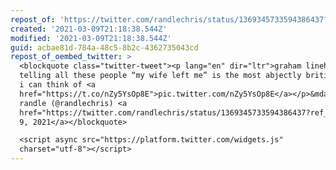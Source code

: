 ```yaml
---
repost_of: 'https://twitter.com/randlechris/status/1369345733594386437?s=12'
created: '2021-03-09T21:18:38.544Z'
modified: '2021-03-09T21:18:38.544Z'
guid: acbae81d-784a-48c5-8b2c-4362735043cd
repost_of_oembed_twitter: >
  <blockquote class="twitter-tweet"><p lang="en" dir="ltr">graham linehan
  telling all these people “my wife left me” is the most abjectly british thing
  i can think of <a
  href="https://t.co/nZy5YsOp8E">pic.twitter.com/nZy5YsOp8E</a></p>&mdash; chris
  randle (@randlechris) <a
  href="https://twitter.com/randlechris/status/1369345733594386437?ref_src=twsrc%5Etfw">March
  9, 2021</a></blockquote>

  <script async src="https://platform.twitter.com/widgets.js"
  charset="utf-8"></script>
---
```

 
